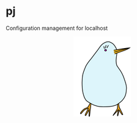 # pj

Configuration management for localhost

<p align="center">
  <img width="150" height="210" src="bird.png">
</p>
